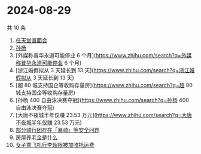 # 2024-08-29

共 10 条

<!-- BEGIN ZHIHUSEARCH -->
<!-- 最后更新时间 Thu Aug 29 2024 01:17:08 GMT+0800 (China Standard Time) -->
1. [任天堂直面会](https://www.zhihu.com/search?q=任天堂直面会)
1. [孙杨](https://www.zhihu.com/search?q=孙杨)
1. [外媒称普华永道可能停业 6 个月](https://www.zhihu.com/search?q=外媒称普华永道可能停业 6 个月)
1. [浙江婚假拟从 3 天延长到 13 天](https://www.zhihu.com/search?q=浙江婚假拟从 3 天延长到 13 天)
1. [超 80 城支持国企等收购存量房](https://www.zhihu.com/search?q=超 80 城支持国企等收购存量房)
1. [孙杨 400 自由泳决赛夺冠](https://www.zhihu.com/search?q=孙杨 400 自由泳决赛夺冠)
1. [大唐不夜城半年仅赚 23.53 万元](https://www.zhihu.com/search?q=大唐不夜城半年仅赚 23.53 万元)
1. [部分骑行团存在「暴骑」等安全问题](https://www.zhihu.com/search?q=部分骑行团存在「暴骑」等安全问题)
1. [房屋养老金是什么](https://www.zhihu.com/search?q=房屋养老金是什么)
1. [女子乘飞机行李超限被加收托运费](https://www.zhihu.com/search?q=女子乘飞机行李超限被加收托运费)
<!-- END ZHIHUSEARCH -->
